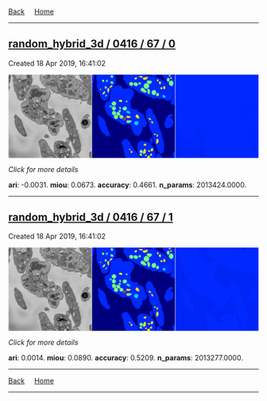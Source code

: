
[Back](..)&nbsp;&nbsp;&nbsp;&nbsp;&nbsp;[Home](https://leapmanlab.github.io/snapshots)

---

<div class="summary"><a href="0"><h2>random_hybrid_3d / 0416 / 67 / 0</h2></a><p>Created 18 Apr 2019, 16:41:02
</p><a href="0"><img src="0/media/summary.png" align="center"></a><p>
<i>Click for more details</i>
</p></div>

**ari**: -0.0031. **miou**: 0.0673. **accuracy**: 0.4661. **n_params**: 2013424.0000. 

---

<div class="summary"><a href="1"><h2>random_hybrid_3d / 0416 / 67 / 1</h2></a><p>Created 18 Apr 2019, 16:41:02
</p><a href="1"><img src="1/media/summary.png" align="center"></a><p>
<i>Click for more details</i>
</p></div>

**ari**: 0.0014. **miou**: 0.0890. **accuracy**: 0.5209. **n_params**: 2013277.0000. 

---

[Back](..)&nbsp;&nbsp;&nbsp;&nbsp;&nbsp;[Home](https://leapmanlab.github.io/snapshots)

---